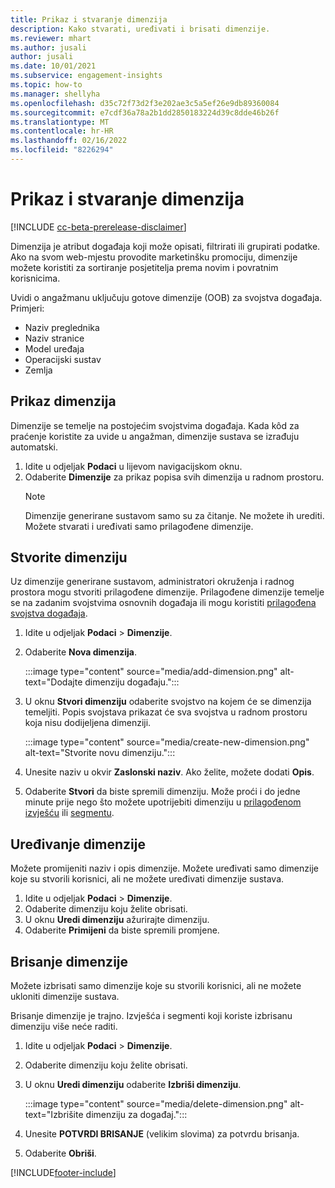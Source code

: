 ```yaml
---
title: Prikaz i stvaranje dimenzija
description: Kako stvarati, uređivati i brisati dimenzije.
ms.reviewer: mhart
ms.author: jusali
author: jusali
ms.date: 10/01/2021
ms.subservice: engagement-insights
ms.topic: how-to
ms.manager: shellyha
ms.openlocfilehash: d35c72f73d2f3e202ae3c5a5ef26e9db89360084
ms.sourcegitcommit: e7cdf36a78a2b1dd2850183224d39c8dde46b26f
ms.translationtype: MT
ms.contentlocale: hr-HR
ms.lasthandoff: 02/16/2022
ms.locfileid: "8226294"
---
```

# <a name="view-and-create-dimensions"></a>Prikaz i stvaranje dimenzija

[!INCLUDE [cc-beta-prerelease-disclaimer](includes/cc-beta-prerelease-disclaimer.md)]

Dimenzija je atribut događaja koji može opisati, filtrirati ili grupirati podatke. Ako na svom web-mjestu provodite marketinšku promociju, dimenzije možete koristiti za sortiranje posjetitelja prema novim i povratnim korisnicima.  

Uvidi o angažmanu uključuju gotove dimenzije (OOB) za svojstva događaja. Primjeri:

- Naziv preglednika
- Naziv stranice
- Model uređaja
- Operacijski sustav
- Zemlja

## <a name="view-dimensions"></a>Prikaz dimenzija

Dimenzije se temelje na postojećim svojstvima događaja. Kada kôd za praćenje koristite za uvide u angažman, dimenzije sustava se izrađuju automatski.

1. Idite u odjeljak **Podaci** u lijevom navigacijskom oknu. 
1. Odaberite **Dimenzije** za prikaz popisa svih dimenzija u radnom prostoru. 
   > [!NOTE]
   > Dimenzije generirane sustavom samo su za čitanje. Ne možete ih urediti. Možete stvarati i uređivati samo prilagođene dimenzije.

## <a name="create-a-dimension"></a>Stvorite dimenziju

Uz dimenzije generirane sustavom, administratori okruženja i radnog prostora mogu stvoriti prilagođene dimenzije. Prilagođene dimenzije temelje se na zadanim svojstvima osnovnih događaja ili mogu koristiti [prilagođena svojstva događaja](advanced-SDK-implementation.md).

1. Idite u odjeljak **Podaci** > **Dimenzije**.
1. Odaberite **Nova dimenzija**.

   :::image type="content" source="media/add-dimension.png" alt-text="Dodajte dimenziju događaju.":::

1. U oknu **Stvori dimenziju** odaberite svojstvo na kojem će se dimenzija temeljiti. Popis svojstava prikazat će sva svojstva u radnom prostoru koja nisu dodijeljena dimenziji.
   
   :::image type="content" source="media/create-new-dimension.png" alt-text="Stvorite novu dimenziju.":::
      
3. Unesite naziv u okvir **Zaslonski naziv**. Ako želite, možete dodati **Opis**.
4. Odaberite **Stvori** da biste spremili dimenziju. Može proći i do jedne minute prije nego što možete upotrijebiti dimenziju u [prilagođenom izvješću](custom-reports.md) ili [segmentu](segments.md). 

## <a name="edit-a-dimension"></a>Uređivanje dimenzije

Možete promijeniti naziv i opis dimenzije. Možete uređivati samo dimenzije koje su stvorili korisnici, ali ne možete uređivati dimenzije sustava.


1. Idite u odjeljak **Podaci** > **Dimenzije**.
1. Odaberite dimenziju koju želite obrisati.
1. U oknu **Uredi dimenziju** ažurirajte dimenziju.
1. Odaberite **Primijeni** da biste spremili promjene.

## <a name="delete-a-dimension"></a>Brisanje dimenzije

Možete izbrisati samo dimenzije koje su stvorili korisnici, ali ne možete ukloniti dimenzije sustava.

Brisanje dimenzije je trajno. Izvješća i segmenti koji koriste izbrisanu dimenziju više neće raditi. 

1. Idite u odjeljak **Podaci** > **Dimenzije**.
1. Odaberite dimenziju koju želite obrisati.
1. U oknu **Uredi dimenziju** odaberite **Izbriši dimenziju**.

   :::image type="content" source="media/delete-dimension.png" alt-text="Izbrišite dimenziju za događaj.":::

1. Unesite **POTVRDI BRISANJE** (velikim slovima) za potvrdu brisanja. 
1. Odaberite **Obriši**.

[!INCLUDE[footer-include](../includes/footer-banner.md)]
